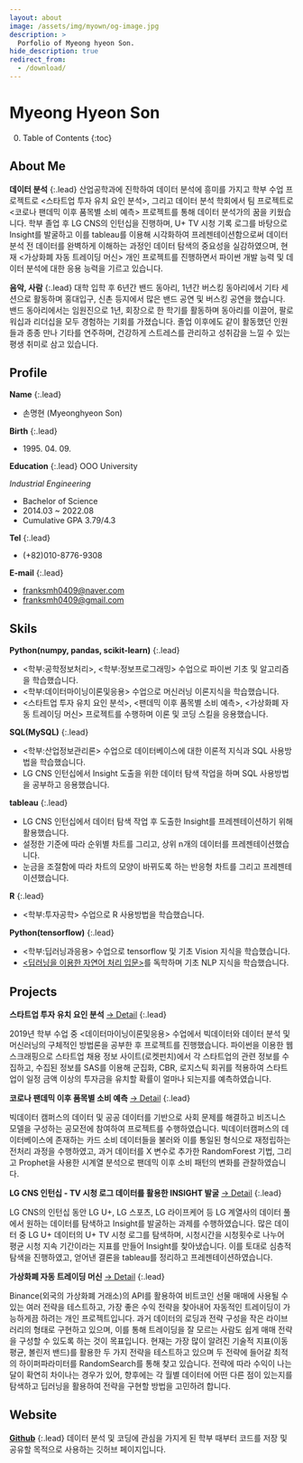 ```yaml
---
layout: about
image: /assets/img/myown/og-image.jpg
description: >
  Porfolio of Myeong hyeon Son.
hide_description: true
redirect_from:
  - /download/
---
```


# Myeong Hyeon Son

<!--author-->

0. Table of Contents
{:toc}

## About Me

__데이터 분석__
{:.lead}
산업공학과에 진학하여 데이터 분석에 흥미를 가지고 학부 수업 프로젝트로 \<스타트업 투자 유치 요인 분석\>, 그리고 데이터 분석 학회에서 팀 프로젝트로 \<코로나 팬데믹 이후 품목별 소비 예측\> 프로젝트를 통해 데이터 분석가의 꿈을 키웠습니다.
학부 졸업 후 LG CNS의 인턴십을 진행하며, U+ TV 시청 기록 로그를 바탕으로 Insight를 발굴하고 이를 tableau를 이용해 시각화하여 프레젠테이션함으로써 데이터 분석 전 데이터를 완벽하게 이해하는 과정인 데이터 탐색의 중요성을 실감하였으며, 현재 \<가상화폐 자동 트레이딩 머신\> 개인 프로젝트를 진행하면서 파이썬 개발 능력 및 데이터 분석에 대한 응용 능력을 기르고 있습니다.
<!--사진이 있으면 좋겠지만 없을 듯-->

__음악, 사람__
{:.lead}
대학 입학 후 6년간 밴드 동아리, 1년간 버스킹 동아리에서 기타 세션으로 활동하며 홍대입구, 신촌 등지에서 많은 밴드 공연 및 버스킹 공연을 했습니다. 밴드 동아리에서는 임원진으로 1년, 회장으로 한 학기를 활동하며 동아리를 이끌어, 팔로워십과 리더십을 모두 경험하는 기회를 가졌습니다. 졸업 이후에도 같이 활동했던 인원들과 종종 만나 기타를 연주하며, 건강하게 스트레스를 관리하고 성취감을 느낄 수 있는 평생 취미로 삼고 있습니다.
<!--사진 올려놓기-->


## Profile

__Name__
{:.lead}
- 손명현 (Myeonghyeon Son)


__Birth__
{:.lead} 
- 1995\. 04\. 09\.


__Education__
{:.lead}
OOO University

_Industrial Engineering_
- Bachelor of Science
- 2014.03 ~ 2022.08
- Cumulative GPA 3.79/4.3


__Tel__
{:.lead}
- (+82)010-8776-9308


__E-mail__
{:.lead}
- franksmh0409@naver.com
- franksmh0409@gmail.com


## Skils

__Python(numpy, pandas, scikit-learn)__
{:.lead}
- <학부:공학정보처리>, <학부:정보프로그래밍> 수업으로 파이썬 기초 및 알고리즘을 학습했습니다.
- <학부:데이터마이닝이론및응용> 수업으로 머신러닝 이론지식을 학습했습니다.
- \<스타트업 투자 유치 요인 분석\>, \<팬데믹 이후 품목별 소비 예측\>, \<가상화폐 자동 트레이딩 머신\> 프로젝트를 수행하며 이론 및 코딩 스킬을 응용했습니다.

__SQL(MySQL)__
{:.lead}
- <학부:산업정보관리론> 수업으로 데이터베이스에 대한 이론적 지식과 SQL 사용방법을 학습했습니다.
- LG CNS 인턴십에서 Insight 도출을 위한 데이터 탐색 작업을 하며 SQL 사용방법을 공부하고 응용했습니다.

__tableau__
{:.lead}
- LG CNS 인턴십에서 데이터 탐색 작업 후 도출한 Insight를 프레젠테이션하기 위해 활용했습니다.
- 설정한 기준에 따라 순위별 차트를 그리고, 상위 n개의 데이터를 프레젠테이션했습니다.
- 눈금을 조절함에 따라 차트의 모양이 바뀌도록 하는 반응형 차트를 그리고 프레젠테이션했습니다.

__R__
{:.lead}
- <학부:투자공학> 수업으로 R 사용방법을 학습했습니다.

__Python(tensorflow)__
{:.lead}
- <학부:딥러닝과응용> 수업으로 tensorflow 및 기초 Vision 지식을 학습했습니다.
- [\<딥러닝을 이용한 자연어 처리 입문\>](https://wikidocs.net/book/2155)를 독학하며 기초 NLP 지식을 학습했습니다.


## Projects

__스타트업 투자 유치 요인 분석__ [&rarr; Detail](projects/project-startup-foundation.md)
{:.lead}

2019년 학부 수업 중 <데이터마이닝이론및응용> 수업에서 빅데이터와 데이터 분석 및 머신러닝의 구체적인 방법론을 공부한 후 프로젝트를 진행했습니다. 파이썬을 이용한 웹 스크래핑으로 스타트업 채용 정보 사이트(로켓펀치)에서 각 스타트업의 관련 정보를 수집하고, 수집된 정보를 SAS를 이용해 군집화, CBR, 로지스틱 회귀를 적용하여 스타트업이 일정 금액 이상의 투자금을 유치할 확률이 얼마나 되는지를 예측하였습니다.

__코로나 팬데믹 이후 품목별 소비 예측__ [&rarr; Detail](docs/upgrade.md)
{:.lead}

빅데이터 캠퍼스의 데이터 및 공공 데이터를 기반으로 사회 문제를 해결하고 비즈니스 모델을 구성하는 공모전에 참여하여 프로젝트를 수행하였습니다. 빅데이터캠퍼스의 데이터베이스에 존재하는 카드 소비 데이터들을 불러와 이를 통일된 형식으로 재정립하는 전처리 과정을 수행하였고, 과거 데이터를 X 변수로 추가한 RandomForest 기법, 그리고 Prophet을 사용한 시계열 분석으로 팬데믹 이후 소비 패턴의 변화를 관찰하였습니다.

__LG CNS 인턴십 - TV 시청 로그 데이터를 활용한 INSIGHT 발굴__ [&rarr; Detail](docs/migration.md)
{:.lead}

LG CNS의 인턴십 동안 LG U+, LG 스포츠, LG 라이프케어 등 LG 계열사의 데이터 풀에서 원하는 데이터를 탐색하고 Insight를 발굴하는 과제를 수행하였습니다. 많은 데이터 중 LG U+ 데이터의 U+ TV 시청 로그를 탐색하며, 시청시간을 시청횟수로 나누어 평균 시청 지속 기간이라는 지표를 만들어 Insight를 찾아냈습니다. 이를 토대로 심층적 탐색을 진행하였고, 얻어낸 결론을 tableau를 정리하고 프레젠테이션하였습니다.

__가상화폐 자동 트레이딩 머신__ [&rarr; Detail](docs/install.md)
{:.lead}

Binance(외국의 가상화폐 거래소)의 API를 활용하여 비트코인 선물 매매에 사용될 수 있는 여러 전략을 테스트하고, 가장 좋은 수익 전략을 찾아내어 자동적인 트레이딩이 가능하게끔 하려는 개인 프로젝트입니다. 과거 데이터의 로딩과 전략 구성을 작은 라이브러리의 형태로 구현하고 있으며, 이를 통해 트레이딩을 잘 모르는 사람도 쉽게 매매 전략을 구성할 수 있도록 하는 것이 목표입니다. 현재는 가장 많이 알려진 기술적 지표(이동평균, 볼린저 밴드)를 활용한 두 가지 전략을 테스트하고 있으며 두 전략에 들어갈 최적의 하이퍼파라미터를 RandomSearch를 통해 찾고 있습니다. 전략에 따라 수익이 나는 달이 확연히 차이나는 경우가 있어, 향후에는 각 월별 데이터에 어떤 다른 점이 있는지를 탐색하고 딥러닝을 활용하여 전략을 구현할 방법을 고민하려 합니다.


## Website

[__Github__](https://github.com/menmenmeng)
{:.lead}
데이터 분석 및 코딩에 관심을 가지게 된 학부 때부터 코드를 저장 및 공유할 목적으로 사용하는 깃허브 페이지입니다. 


<!-- [__Blog__](https://menmenmeng.github.io)
{:.lead}
데이터 분석 관련된 지식들과 취미생활을 공유하기 위해 만든 블로그 페이지입니다.
이거 hydejack 예시 파일들 아직 남아있음, 이거 지워주기. -->


[blog]: /
[portfolio]: https://hydejack.com/examples/
[resume]: https://hydejack.com/resume/
[download]: https://hydejack.com/download/
[welcome]: https://hydejack.com/
[forms]: https://hydejack.com/forms-by-example/

[features]: #features
[news]: #build-an-audience
[syntax]: syntax-highlighting
[latex]: #beautiful-math
[dark]: https://hydejack.com/blog/hydejack/2018-09-01-introducing-dark-mode/
[search]: https://hydejack.com/#_search-input
[grid]: https://hydejack.com/blog/hydejack/

[lic]: LICENSE.md
[pro]: licenses/PRO.md
[docs]: docs/README.md
[ofln]: docs/advanced.md#enabling-offline-support
[math]: docs/writing.md#adding-math

[kit]: https://github.com/hydecorp/hydejack-starter-kit/releases
[src]: https://github.com/hydecorp/hydejack
[gem]: https://rubygems.org/gems/jekyll-theme-hydejack
[buy]: https://gum.co/nuOluY

[gpss]: https://developers.google.com/speed/pagespeed/insights/?url=https%3A%2F%2Fhydejack.com%2Fdocs%2F
[rouge]: http://rouge.jneen.net
[katex]: https://khan.github.io/KaTeX/
[mathjax]: https://www.mathjax.org/
[tinyletter]: https://tinyletter.com/
